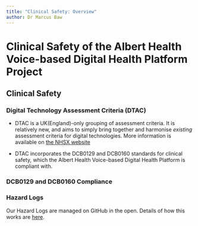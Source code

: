 ```yaml
---
title: "Clinical Safety: Overview"
author: Dr Marcus Baw
---
```


# Clinical Safety of the Albert Health Voice-based Digital Health Platform Project

## Clinical Safety

### Digital Technology Assessment Criteria (DTAC)

- DTAC is a UK(England)-only grouping of assessment criteria. It is relatively new, and aims to simply bring together and harmonise _existing_ assessment criteria for digital technologies. More information is available on [the NHSX website](https://www.nhsx.nhs.uk/key-tools-and-info/digital-technology-assessment-criteria-dtac/)

- DTAC incorporates the DCB0129 and DCB0160 standards for clinical safety, which the Albert Health Voice-based Digital Health Platform is compliant with.

### DCB0129 and DCB0160 Compliance

### Hazard Logs

Our Hazard Logs are managed on GitHub in the open. Details of how this works are [here](/hazard-log.md).
